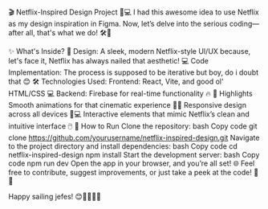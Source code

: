 🎬 Netflix-Inspired Design Project 🎨💻
I had this awesome idea to use Netflix as my design inspiration in Figma. Now, let’s delve into the serious coding—after all, that's what we do! 🛠️🚀

✨ What's Inside?
🎨 Design: A sleek, modern Netflix-style UI/UX because, let's face it, Netflix has always nailed that aesthetic!
💻 Code Implementation: The process is supposed to be iterative but boy, do i doubt that 😊
🛠️ Technologies Used:
Frontend: React, Vite, and good ol' HTML/CSS 💻
Backend: Firebase for real-time functionality 🔥
🌟 Highlights
Smooth animations for that cinematic experience 🎥✨
Responsive design across all devices 📱💻
Interactive elements that mimic Netflix’s clean and intuitive interface 🖱️
🔧 How to Run
Clone the repository:
bash
Copy code
git clone https://github.com/yourusername/netflix-inspired-design.git
Navigate to the project directory and install dependencies:
bash
Copy code
cd netflix-inspired-design
npm install
Start the development server:
bash
Copy code
npm run dev
Open the app in your browser, and you’re all set! 🌐
Feel free to contribute, suggest improvements, or just take a peek at the code! 🍿✨

Happy sailing jefes! 😊👨‍💻👩‍💻

